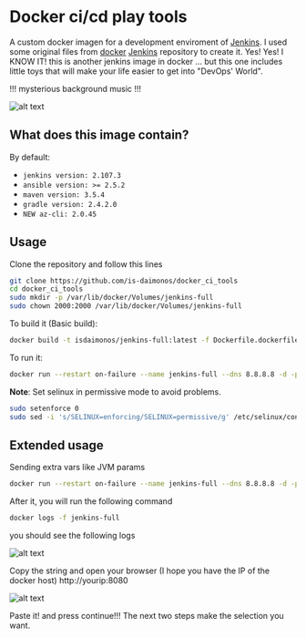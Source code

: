 # Docker ci/cd play tools

A custom docker imagen for a development enviroment of [Jenkins](https://jenkins.io/). I used some original files from  [docker](https://github.com/jenkinsci/docker)  [Jenkins](https://jenkins.io/) repository to create it. Yes! Yes! I KNOW IT! this is another jenkins image in docker ... but this one includes little toys that will make your life easier to get into "DevOps' World".

!!! mysterious background music !!!

![alt text](https://media1.tenor.com/images/d0af1e714dfb82b58847086e8d35314c/tenor.gif?itemid=7256015 "HA HA HA")

## What does this image contain?

By default:

* `jenkins version: 2.107.3`
* `ansible version: >= 2.5.2`
* `maven version: 3.5.4`
* `gradle version: 2.4.2.0`
* `NEW az-cli: 2.0.45`

## Usage

Clone the repository and follow this lines

```sh
git clone https://github.com/is-daimonos/docker_ci_tools
cd docker_ci_tools
sudo mkdir -p /var/lib/docker/Volumes/jenkins-full
sudo chown 2000:2000 /var/lib/docker/Volumes/jenkins-full
```

To build it (Basic build):

```sh
docker build -t isdaimonos/jenkins-full:latest -f Dockerfile.dockerfile .
```

To run it:

```sh
docker run --restart on-failure --name jenkins-full --dns 8.8.8.8 -d -p 8080:8080 -p 50000:50000 -v /var/lib/docker/Volumes/jenkins-full:/var/jenkins_home isdaimonos/jenkins-full:latest
```

**Note**: Set selinux in permissive mode to avoid problems.

```sh
sudo setenforce 0
sudo sed -i 's/SELINUX=enforcing/SELINUX=permissive/g' /etc/selinux/config
```

## Extended usage

Sending extra vars like JVM params

```sh
docker run --restart on-failure --name jenkins-full --dns 8.8.8.8 -d -p 8080:8080 -p 50000:50000 -v /var/lib/docker/Volumes/jenkins-full:/var/jenkins_home --env JAVA_OPTS="-Dhudson.footerURL=http://myhost -Djava.awt.headless=true" isdaimonos/jenkins-full:latest
```

After it, you will run the following command

```sh
docker logs -f jenkins-full
```

you should see the following logs

![alt text](images/jenkins_inital_password.png "jenkins initial password")

Copy the string and open your browser (I hope you have the IP of the docker host) http://yourip:8080

![alt text](images/unlock_jenkins.png "jenkins initial password")

Paste it! and press continue!!! The next two steps make the selection you want.
